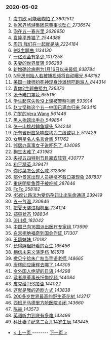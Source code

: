 ### 2020-05-02 
1. [ 虞书欣 可能我糊怕了 ](https://s.weibo.com/weibo?q=%E8%99%9E%E4%B9%A6%E6%AC%A3%20%E5%8F%AF%E8%83%BD%E6%88%91%E7%B3%8A%E6%80%95%E4%BA%86&Refer=top) *3802512*
1. [ 张家界旅游集团原董事长坠亡 ](https://s.weibo.com/weibo?q=%23%E5%BC%A0%E5%AE%B6%E7%95%8C%E6%97%85%E6%B8%B8%E9%9B%86%E5%9B%A2%E5%8E%9F%E8%91%A3%E4%BA%8B%E9%95%BF%E5%9D%A0%E4%BA%A1%23&Refer=top) *2736574*
1. [ 泡在五一春光里 ](https://s.weibo.com/weibo?q=%23%E6%B3%A1%E5%9C%A8%E4%BA%94%E4%B8%80%E6%98%A5%E5%85%89%E9%87%8C%23&topic_ad=1&Refer=top) *2628950*
1. [ 袁隆平养猫了 ](https://s.weibo.com/weibo?q=%23%E8%A2%81%E9%9A%86%E5%B9%B3%E5%85%BB%E7%8C%AB%E4%BA%86%23&Refer=top) *2544388*
1. [ 周迅 我们在一起就是啥 ](https://s.weibo.com/weibo?q=%E5%91%A8%E8%BF%85%20%E6%88%91%E4%BB%AC%E5%9C%A8%E4%B8%80%E8%B5%B7%E5%B0%B1%E6%98%AF%E5%95%A5&Refer=top) *2224184*
1. [ 创3主题曲 ](https://s.weibo.com/weibo?q=%23%E5%88%9B3%E4%B8%BB%E9%A2%98%E6%9B%B2%23&Refer=top) *1134130*
1. [ 一亿现金有多少 ](https://s.weibo.com/weibo?q=%23%E4%B8%80%E4%BA%BF%E7%8E%B0%E9%87%91%E6%9C%89%E5%A4%9A%E5%B0%91%23&Refer=top) *1017258*
1. [ 夫妻的世界反转 ](https://s.weibo.com/weibo?q=%E5%A4%AB%E5%A6%BB%E7%9A%84%E4%B8%96%E7%95%8C%E5%8F%8D%E8%BD%AC&Refer=top) *996289*
1. [ 新增确诊病例为1月16日以来最低 ](https://s.weibo.com/weibo?q=%23%E6%96%B0%E5%A2%9E%E7%A1%AE%E8%AF%8A%E7%97%85%E4%BE%8B%E4%B8%BA1%E6%9C%8816%E6%97%A5%E4%BB%A5%E6%9D%A5%E6%9C%80%E4%BD%8E%23&Refer=top) *938784*
1. [ N号房创始人若被捕视频将自动曝光 ](https://s.weibo.com/weibo?q=%23N%E5%8F%B7%E6%88%BF%E5%88%9B%E5%A7%8B%E4%BA%BA%E8%8B%A5%E8%A2%AB%E6%8D%95%E8%A7%86%E9%A2%91%E5%B0%86%E8%87%AA%E5%8A%A8%E6%9B%9D%E5%85%89%23&Refer=top) *848162*
1. [ 美国一律师扮死神现身沙滩想吓跑游人 ](https://s.weibo.com/weibo?q=%E7%BE%8E%E5%9B%BD%E4%B8%80%E5%BE%8B%E5%B8%88%E6%89%AE%E6%AD%BB%E7%A5%9E%E7%8E%B0%E8%BA%AB%E6%B2%99%E6%BB%A9%E6%83%B3%E5%90%93%E8%B7%91%E6%B8%B8%E4%BA%BA&Refer=top) *844314*
1. [ 青你2主题曲接力 ](https://s.weibo.com/weibo?q=%23%E9%9D%92%E4%BD%A02%E4%B8%BB%E9%A2%98%E6%9B%B2%E6%8E%A5%E5%8A%9B%23&Refer=top) *736370*
1. [ 张予曦口罩妆 ](https://s.weibo.com/weibo?q=%23%E5%BC%A0%E4%BA%88%E6%9B%A6%E5%8F%A3%E7%BD%A9%E5%A6%86%23&Refer=top) *655116*
1. [ 学生起床失败没上课被警察叫醒 ](https://s.weibo.com/weibo?q=%E5%AD%A6%E7%94%9F%E8%B5%B7%E5%BA%8A%E5%A4%B1%E8%B4%A5%E6%B2%A1%E4%B8%8A%E8%AF%BE%E8%A2%AB%E8%AD%A6%E5%AF%9F%E5%8F%AB%E9%86%92&Refer=top) *593914*
1. [ 赵立坚称这个五一中国已满血归来 ](https://s.weibo.com/weibo?q=%E8%B5%B5%E7%AB%8B%E5%9D%9A%E7%A7%B0%E8%BF%99%E4%B8%AA%E4%BA%94%E4%B8%80%E4%B8%AD%E5%9B%BD%E5%B7%B2%E6%BB%A1%E8%A1%80%E5%BD%92%E6%9D%A5&Refer=top) *583415*
1. [ 71岁的Vera Wang ](https://s.weibo.com/weibo?q=71%E5%B2%81%E7%9A%84Vera%20Wang&Refer=top) *561446*
1. [ 黑人抬馆出手办 ](https://s.weibo.com/weibo?q=%23%E9%BB%91%E4%BA%BA%E6%8A%AC%E9%A6%86%E5%87%BA%E6%89%8B%E5%8A%9E%23&Refer=top) *549854*
1. [ 张一山挑战鲱鱼罐头 ](https://s.weibo.com/weibo?q=%23%E5%BC%A0%E4%B8%80%E5%B1%B1%E6%8C%91%E6%88%98%E9%B2%B1%E9%B1%BC%E7%BD%90%E5%A4%B4%23&Refer=top) *534248*
1. [ 所有省份应急响应均为二级或以下 ](https://s.weibo.com/weibo?q=%E6%89%80%E6%9C%89%E7%9C%81%E4%BB%BD%E5%BA%94%E6%80%A5%E5%93%8D%E5%BA%94%E5%9D%87%E4%B8%BA%E4%BA%8C%E7%BA%A7%E6%88%96%E4%BB%A5%E4%B8%8B&Refer=top) *517429*
1. [ 女明星名人名言合集 ](https://s.weibo.com/weibo?q=%23%E5%A5%B3%E6%98%8E%E6%98%9F%E5%90%8D%E4%BA%BA%E5%90%8D%E8%A8%80%E5%90%88%E9%9B%86%23&Refer=top) *511762*
1. [ 邻居办喜事女子说吓死了 ](https://s.weibo.com/weibo?q=%23%E9%82%BB%E5%B1%85%E5%8A%9E%E5%96%9C%E4%BA%8B%E5%A5%B3%E5%AD%90%E8%AF%B4%E5%90%93%E6%AD%BB%E4%BA%86%23&Refer=top) *434095*
1. [ 狗生太难了 ](https://s.weibo.com/weibo?q=%23%E7%8B%97%E7%94%9F%E5%A4%AA%E9%9A%BE%E4%BA%86%23&Refer=top) *431983*
1. [ 央视五四特别节目嘉宾阵容 ](https://s.weibo.com/weibo?q=%23%E5%A4%AE%E8%A7%86%E4%BA%94%E5%9B%9B%E7%89%B9%E5%88%AB%E8%8A%82%E7%9B%AE%E5%98%89%E5%AE%BE%E9%98%B5%E5%AE%B9%23&Refer=top) *430777*
1. [ 和平精英 ](https://s.weibo.com/weibo?q=%E5%92%8C%E5%B9%B3%E7%B2%BE%E8%8B%B1&Refer=top) *329471*
1. [ 你炒菜怎么这么咸 ](https://s.weibo.com/weibo?q=%23%E4%BD%A0%E7%82%92%E8%8F%9C%E6%80%8E%E4%B9%88%E8%BF%99%E4%B9%88%E5%92%B8%23&Refer=top) *312366*
1. [ 部分景区出现人员拥挤不戴口罩现象 ](https://s.weibo.com/weibo?q=%23%E9%83%A8%E5%88%86%E6%99%AF%E5%8C%BA%E5%87%BA%E7%8E%B0%E4%BA%BA%E5%91%98%E6%8B%A5%E6%8C%A4%E4%B8%8D%E6%88%B4%E5%8F%A3%E7%BD%A9%E7%8E%B0%E8%B1%A1%23&Refer=top) *287837*
1. [ 重庆明星鱼莽子被吃掉 ](https://s.weibo.com/weibo?q=%23%E9%87%8D%E5%BA%86%E6%98%8E%E6%98%9F%E9%B1%BC%E8%8E%BD%E5%AD%90%E8%A2%AB%E5%90%83%E6%8E%89%23&Refer=top) *287646*
1. [ FoFo ](https://s.weibo.com/weibo?q=FoFo&Refer=top) *258182*
1. [ 45度让路法为受伤孕妇让出生命通道 ](https://s.weibo.com/weibo?q=45%E5%BA%A6%E8%AE%A9%E8%B7%AF%E6%B3%95%E4%B8%BA%E5%8F%97%E4%BC%A4%E5%AD%95%E5%A6%87%E8%AE%A9%E5%87%BA%E7%94%9F%E5%91%BD%E9%80%9A%E9%81%93&Refer=top) *239419*
1. [ 五一气温 ](https://s.weibo.com/weibo?q=%23%E4%BA%94%E4%B8%80%E6%B0%94%E6%B8%A9%23&Refer=top) *230846*
1. [ 把夏天装进相机里 ](https://s.weibo.com/weibo?q=%23%E6%8A%8A%E5%A4%8F%E5%A4%A9%E8%A3%85%E8%BF%9B%E7%9B%B8%E6%9C%BA%E9%87%8C%23&Refer=top) *224124*
1. [ 郑爽状态 ](https://s.weibo.com/weibo?q=%E9%83%91%E7%88%BD%E7%8A%B6%E6%80%81&Refer=top) *198834*
1. [ 流川枫 ](https://s.weibo.com/weibo?q=%23%E6%B5%81%E5%B7%9D%E6%9E%AB%23&Refer=top) *182042*
1. [ 中国已向16国派出医疗专家组 ](https://s.weibo.com/weibo?q=%E4%B8%AD%E5%9B%BD%E5%B7%B2%E5%90%9116%E5%9B%BD%E6%B4%BE%E5%87%BA%E5%8C%BB%E7%96%97%E4%B8%93%E5%AE%B6%E7%BB%84&Refer=top) *173699*
1. [ 白宫拒绝福奇到国会作证 ](https://s.weibo.com/weibo?q=%23%E7%99%BD%E5%AE%AB%E6%8B%92%E7%BB%9D%E7%A6%8F%E5%A5%87%E5%88%B0%E5%9B%BD%E4%BC%9A%E4%BD%9C%E8%AF%81%23&Refer=top) *171307*
1. [ 王鸥妹妹 ](https://s.weibo.com/weibo?q=%23%E7%8E%8B%E9%B8%A5%E5%A6%B9%E5%A6%B9%23&Refer=top) *170182*
1. [ 长得胖但好看的女生 ](https://s.weibo.com/weibo?q=%23%E9%95%BF%E5%BE%97%E8%83%96%E4%BD%86%E5%A5%BD%E7%9C%8B%E7%9A%84%E5%A5%B3%E7%94%9F%23&Refer=top) *165456*
1. [ 相信未来义演定档 ](https://s.weibo.com/weibo?q=%E7%9B%B8%E4%BF%A1%E6%9C%AA%E6%9D%A5%E4%B9%89%E6%BC%94%E5%AE%9A%E6%A1%A3&Refer=top) *161578*
1. [ 撒贝宁给朱广权当手语老师 ](https://s.weibo.com/weibo?q=%23%E6%92%92%E8%B4%9D%E5%AE%81%E7%BB%99%E6%9C%B1%E5%B9%BF%E6%9D%83%E5%BD%93%E6%89%8B%E8%AF%AD%E8%80%81%E5%B8%88%23&Refer=top) *148665*
1. [ 康辉回应康辉去哪了 ](https://s.weibo.com/weibo?q=%23%E5%BA%B7%E8%BE%89%E5%9B%9E%E5%BA%94%E5%BA%B7%E8%BE%89%E5%8E%BB%E5%93%AA%E4%BA%86%23&Refer=top) *144305*
1. [ 令外国人绝望的日语 ](https://s.weibo.com/weibo?q=%E4%BB%A4%E5%A4%96%E5%9B%BD%E4%BA%BA%E7%BB%9D%E6%9C%9B%E7%9A%84%E6%97%A5%E8%AF%AD&Refer=top) *144298*
1. [ 读者原董事长忏悔视频 ](https://s.weibo.com/weibo?q=%E8%AF%BB%E8%80%85%E5%8E%9F%E8%91%A3%E4%BA%8B%E9%95%BF%E5%BF%8F%E6%82%94%E8%A7%86%E9%A2%91&Refer=top) *144084*
1. [ 皮克给TES加油 ](https://s.weibo.com/weibo?q=%E7%9A%AE%E5%85%8B%E7%BB%99TES%E5%8A%A0%E6%B2%B9&Refer=top) *144022*
1. [ 这就是我的追剧方式 ](https://s.weibo.com/weibo?q=%23%E8%BF%99%E5%B0%B1%E6%98%AF%E6%88%91%E7%9A%84%E8%BF%BD%E5%89%A7%E6%96%B9%E5%BC%8F%23&Refer=top) *143838*
1. [ 200多岁世界最高的野生茶花树 ](https://s.weibo.com/weibo?q=200%E5%A4%9A%E5%B2%81%E4%B8%96%E7%95%8C%E6%9C%80%E9%AB%98%E7%9A%84%E9%87%8E%E7%94%9F%E8%8C%B6%E8%8A%B1%E6%A0%91&Refer=top) *143717*
1. [ 西班牙马德里方舱医院关闭 ](https://s.weibo.com/weibo?q=%23%E8%A5%BF%E7%8F%AD%E7%89%99%E9%A9%AC%E5%BE%B7%E9%87%8C%E6%96%B9%E8%88%B1%E5%8C%BB%E9%99%A2%E5%85%B3%E9%97%AD%23&Refer=top) *143660*
1. [ 陈赫 ](https://s.weibo.com/weibo?q=%E9%99%88%E8%B5%AB&Refer=top) *143573*
1. [ 英语听力到底有多难 ](https://s.weibo.com/weibo?q=%23%E8%8B%B1%E8%AF%AD%E5%90%AC%E5%8A%9B%E5%88%B0%E5%BA%95%E6%9C%89%E5%A4%9A%E9%9A%BE%23&Refer=top) *143496*
1. [ 科比妻子纪念二女儿14岁生辰 ](https://s.weibo.com/weibo?q=%23%E7%A7%91%E6%AF%94%E5%A6%BB%E5%AD%90%E7%BA%AA%E5%BF%B5%E4%BA%8C%E5%A5%B3%E5%84%BF14%E5%B2%81%E7%94%9F%E8%BE%B0%23&Refer=top) *143445* 

- [ < 上一页 ](https://github.com/able8/weibo-hot-record/blob/master/2020-05-01.md) -------- [ 下一页 > ](https://github.com/able8/weibo-hot-record/blob/master/2020-05-03.md)